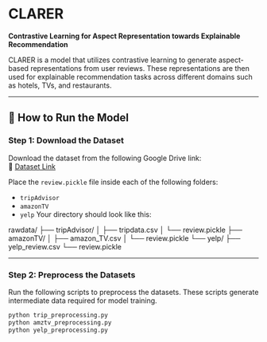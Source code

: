 # CLARER

**Contrastive Learning for Aspect Representation towards Explainable Recommendation**

CLARER is a model that utilizes contrastive learning to generate aspect-based representations from user reviews. These representations are then used for explainable recommendation tasks across different domains such as hotels, TVs, and restaurants.

---

## 🚀 How to Run the Model

### Step 1: Download the Dataset

Download the dataset from the following Google Drive link:  
🔗 [Dataset Link](https://drive.google.com/drive/folders/1yB-EFuApAOJ0RzTI0VfZ0pignytguU0_)

Place the `review.pickle` file inside each of the following folders:

- `tripAdvisor`
- `amazonTV`
- `yelp`
  Your directory should look like this:

rawdata/
├── tripAdvisor/
│ ├── tripdata.csv
│ └── review.pickle
├── amazonTV/
│ ├── amazon_TV.csv
│ └── review.pickle
└── yelp/
├── yelp_review.csv
└── review.pickle

---

### Step 2: Preprocess the Datasets

Run the following scripts to preprocess the datasets. These scripts generate intermediate data required for model training.

```bash
python trip_preprocessing.py
python amztv_preprocessing.py
python yelp_preprocessing.py
```

